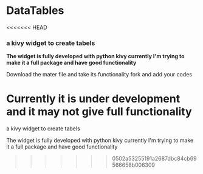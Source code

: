 # DataTables
<<<<<<< HEAD

### a kivy widget to create tabels

<b>The widget is fully developed with python kivy currently I'm trying to make it a full package and have good functionality</b>

Download the mater file
and take its functionality
fork and add your codes

Currently it is under development and it may not give full functionality
=======
a kivy widget to create tabels

The widget is fully developed with python kivy
currently I'm trying to make it a full package and have good functionality

>>>>>>> 0502a53255191a2687dbc84cb69566658b006309
